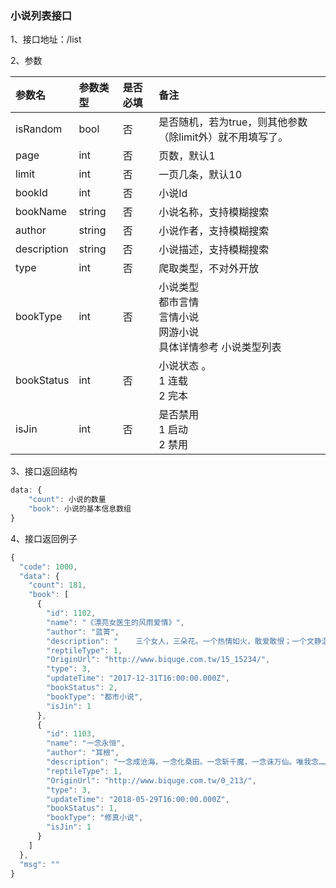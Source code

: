 ###  小说列表接口

1、接口地址：/list

2、参数

| 参数名 | 参数类型 | 是否必填 | 备注 |
| :--- | :--- | :--- | :--- |
| isRandom | bool | 否 | 是否随机，若为true，则其他参数（除limit外）就不用填写了。 |
| page | int | 否 | 页数，默认1 |
| limit | int | 否 | 一页几条，默认10 |
| bookId | int | 否 | 小说Id |
| bookName | string | 否 | 小说名称，支持模糊搜索 |
| author | string | 否 | 小说作者，支持模糊搜索 |
| description | string | 否 | 小说描述，支持模糊搜索 |
| type | int | 否 | 爬取类型，不对外开放 |
| bookType | int | 否 | 小说类型 <br> 都市言情 <br> 言情小说 <br> 网游小说 <br> 具体详情参考 小说类型列表|
| bookStatus | int | 否 | 小说状态 。 <br> 1 连载 <br> 2 完本 |
| isJin | int | 否 | 是否禁用 <br> 1 启动 <br> 2 禁用|

3、接口返回结构

```js
data: {
    "count": 小说的数量
    "book": 小说的基本信息数组
}

```

4、接口返回例子

```js
{
  "code": 1000,
  "data": {
    "count": 181,
    "book": [
      {
        "id": 1102,
        "name": "《漂亮女医生的风雨爱情》",
        "author": "蓝箐",
        "description": "    三个女人，三朵花。一个热情如火，敢爱敢恨；一个文静温柔，善解人意；一个开朗洒脱，与众不同。这是发生在上个世纪九十年代的一段悲欢离合的爱情故事。她们从走出校门的那一天起，就注定今后的生活道路不可能是一帆风顺的。因为是临时工被人欺负，被人刁难，被世俗的眼光所不容，甚至因此失去工作和爱情。面对着这些突如其来的打击，她们迷茫过、退缩过，但是最终她们还是重新振作起来，毅然选择走上了一条艰苦的创业之路。在这条充满风风雨雨的艰难创业道路上，她们还能重新收获自己的爱情吗？\n",
        "reptileType": 1,
        "OriginUrl": "http://www.biquge.com.tw/15_15234/",
        "type": 3,
        "updateTime": "2017-12-31T16:00:00.000Z",
        "bookStatus": 2,
        "bookType": "都市小说",
        "isJin": 1
      },
      {
        "id": 1103,
        "name": "一念永恒",
        "author": "耳根",
        "description": "一念成沧海，一念化桑田。一念斩千魔，一念诛万仙。唯我念……永恒 ",
        "reptileType": 1,
        "OriginUrl": "http://www.biquge.com.tw/0_213/",
        "type": 3,
        "updateTime": "2018-05-29T16:00:00.000Z",
        "bookStatus": 1,
        "bookType": "修真小说",
        "isJin": 1
      }
    ]
  },
  "msg": ""
}
```

